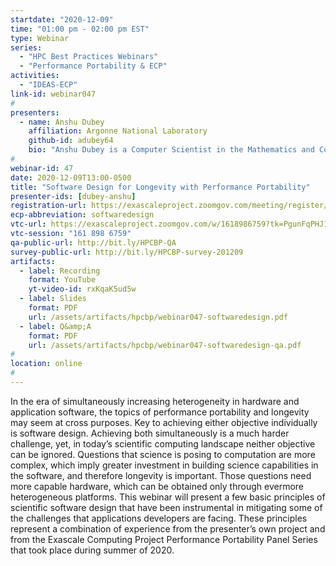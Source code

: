 ```yaml
---
startdate: "2020-12-09"
time: "01:00 pm - 02:00 pm EST"
type: Webinar
series:
  - "HPC Best Practices Webinars"
  - "Performance Portability & ECP"
activities:
  - "IDEAS-ECP"
link-id: webinar047
#
presenters:
  - name: Anshu Dubey
    affiliation: Argonne National Laboratory
    github-id: adubey64
    bio: "Anshu Dubey is a Computer Scientist in the Mathematics and Computer Science Division at Argonne National Laboratory and a Senior Scientist in the Department of Computer Science at the University of Chicago. She is the chief software architect for FLASH, a multiphysics multiscale HPC software that is used by several science and engineering domains as their community code. She is interested in all aspects of HPC scientific software with special emphasis on design, productivity, and sustainability issues."
#
webinar-id: 47
date: 2020-12-09T13:00-0500
title: "Software Design for Longevity with Performance Portability"
presenter-ids: [dubey-anshu]
registration-url: https://exascaleproject.zoomgov.com/meeting/register/vJIsf-CgqDwvE-qCex26LYy1YwhOEkhxHCE
ecp-abbreviation: softwaredesign
vtc-url: https://exascaleproject.zoomgov.com/w/1618986759?tk=PgunFqPHJ1Yh2bNgxb77zqidtgsPCdc3y1U0vAt4Z9s.DQIAAAAAYH_HBxZMZTVaYUo0QlFrbVNpRkxNUjVNOTdRAAAAAAAAAAAAAAAAAAAAAAAAAAAA
vtc-session: "161 898 6759"
qa-public-url: http://bit.ly/HPCBP-QA
survey-public-url: http://bit.ly/HPCBP-survey-201209
artifacts:
  - label: Recording
    format: YouTube
    yt-video-id: rxKqaK5ud5w
  - label: Slides
    format: PDF
    url: /assets/artifacts/hpcbp/webinar047-softwaredesign.pdf
  - label: Q&amp;A
    format: PDF
    url: /assets/artifacts/hpcbp/webinar047-softwaredesign-qa.pdf
#
location: online
#
---
```

In the era of simultaneously increasing heterogeneity in hardware and application software, the topics of performance portability and longevity may seem at cross purposes. Key to achieving either objective individually is software design. Achieving both simultaneously is a much harder challenge, yet, in today’s scientific computing landscape neither objective can be ignored. Questions that science is posing to computation are more complex, which imply greater investment in building science capabilities in the software, and therefore longevity is important. Those questions need more capable hardware, which can be obtained only through evermore heterogeneous platforms. This webinar will present a few basic principles of scientific software design that have been instrumental in mitigating some of the challenges that applications developers are facing. These principles represent a combination of experience from the presenter’s own project and from the Exascale Computing Project Performance Portability Panel Series that took place during summer of 2020.
